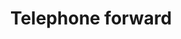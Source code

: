 ---
title: Telephone forward
tags: ["telephone", "forward", "phone", "communication", "transfer", "redirect", "call"]
icon: telephone-forward
svg: '<svg xmlns="http://www.w3.org/2000/svg" width="24" height="24" fill="none" viewBox="0 0 24 24" stroke-width="1.5" stroke-linecap="round" stroke-linejoin="round" stroke="currentColor"><path d="M15.6 14.521c-2.395 2.521-8.504-3.533-6.1-6.063 1.468-1.545-.19-3.31-1.108-4.609-1.723-2.435-5.504.927-5.39 3.066.363 6.746 7.66 14.74 14.726 14.042 2.21-.218 4.75-4.21 2.215-5.669-1.268-.73-3.009-2.17-4.343-.767ZM15 5.5h6.429M19 3l2.5 2.5L19 8"/></svg>'
---